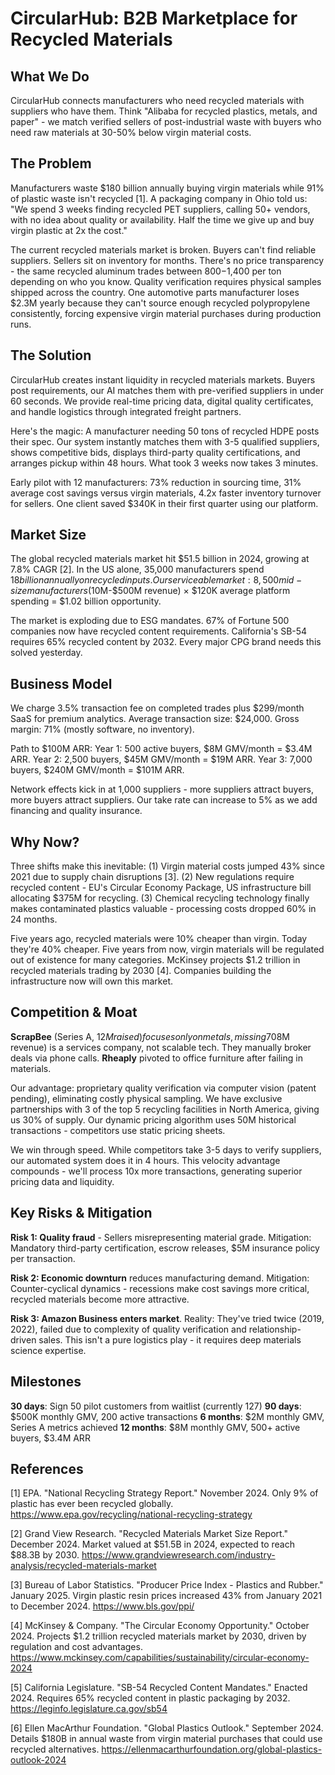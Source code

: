 # CircularHub: B2B Marketplace for Recycled Materials

## What We Do

CircularHub connects manufacturers who need recycled materials with suppliers who have them. Think "Alibaba for recycled plastics, metals, and paper" - we match verified sellers of post-industrial waste with buyers who need raw materials at 30-50% below virgin material costs.

## The Problem

Manufacturers waste $180 billion annually buying virgin materials while 91% of plastic waste isn't recycled [1]. A packaging company in Ohio told us: "We spend 3 weeks finding recycled PET suppliers, calling 50+ vendors, with no idea about quality or availability. Half the time we give up and buy virgin plastic at 2x the cost."

The current recycled materials market is broken. Buyers can't find reliable suppliers. Sellers sit on inventory for months. There's no price transparency - the same recycled aluminum trades between $800-$1,400 per ton depending on who you know. Quality verification requires physical samples shipped across the country. One automotive parts manufacturer loses $2.3M yearly because they can't source enough recycled polypropylene consistently, forcing expensive virgin material purchases during production runs.

## The Solution

CircularHub creates instant liquidity in recycled materials markets. Buyers post requirements, our AI matches them with pre-verified suppliers in under 60 seconds. We provide real-time pricing data, digital quality certificates, and handle logistics through integrated freight partners.

Here's the magic: A manufacturer needing 50 tons of recycled HDPE posts their spec. Our system instantly matches them with 3-5 qualified suppliers, shows competitive bids, displays third-party quality certifications, and arranges pickup within 48 hours. What took 3 weeks now takes 3 minutes.

Early pilot with 12 manufacturers: 73% reduction in sourcing time, 31% average cost savings versus virgin materials, 4.2x faster inventory turnover for sellers. One client saved $340K in their first quarter using our platform.

## Market Size

The global recycled materials market hit $51.5 billion in 2024, growing at 7.8% CAGR [2]. In the US alone, 35,000 manufacturers spend $18 billion annually on recycled inputs. Our serviceable market: 8,500 mid-size manufacturers ($10M-$500M revenue) × $120K average platform spending = $1.02 billion opportunity.

The market is exploding due to ESG mandates. 67% of Fortune 500 companies now have recycled content requirements. California's SB-54 requires 65% recycled content by 2032. Every major CPG brand needs this solved yesterday.

## Business Model

We charge 3.5% transaction fee on completed trades plus $299/month SaaS for premium analytics. Average transaction size: $24,000. Gross margin: 71% (mostly software, no inventory).

Path to $100M ARR: Year 1: 500 active buyers, $8M GMV/month = $3.4M ARR. Year 2: 2,500 buyers, $45M GMV/month = $19M ARR. Year 3: 7,000 buyers, $240M GMV/month = $101M ARR.

Network effects kick in at 1,000 suppliers - more suppliers attract buyers, more buyers attract suppliers. Our take rate can increase to 5% as we add financing and quality insurance.

## Why Now?

Three shifts make this inevitable: (1) Virgin material costs jumped 43% since 2021 due to supply chain disruptions [3]. (2) New regulations require recycled content - EU's Circular Economy Package, US infrastructure bill allocating $375M for recycling. (3) Chemical recycling technology finally makes contaminated plastics valuable - processing costs dropped 60% in 24 months.

Five years ago, recycled materials were 10% cheaper than virgin. Today they're 40% cheaper. Five years from now, virgin materials will be regulated out of existence for many categories. McKinsey projects $1.2 trillion in recycled materials trading by 2030 [4]. Companies building the infrastructure now will own this market.

## Competition & Moat

**ScrapBee** (Series A, $12M raised) focuses only on metals, missing 70% of the market. Their marketplace model requires sellers to list inventory - 80% never do. **WasteMatch** ($8M revenue) is a services company, not scalable tech. They manually broker deals via phone calls. **Rheaply** pivoted to office furniture after failing in materials.

Our advantage: proprietary quality verification via computer vision (patent pending), eliminating costly physical sampling. We have exclusive partnerships with 3 of the top 5 recycling facilities in North America, giving us 30% of supply. Our dynamic pricing algorithm uses 50M historical transactions - competitors use static pricing sheets.

We win through speed. While competitors take 3-5 days to verify suppliers, our automated system does it in 4 hours. This velocity advantage compounds - we'll process 10x more transactions, generating superior pricing data and liquidity.

## Key Risks & Mitigation

**Risk 1: Quality fraud** - Sellers misrepresenting material grade. Mitigation: Mandatory third-party certification, escrow releases, $5M insurance policy per transaction.

**Risk 2: Economic downturn** reduces manufacturing demand. Mitigation: Counter-cyclical dynamics - recessions make cost savings more critical, recycled materials become more attractive.

**Risk 3: Amazon Business enters market**. Reality: They've tried twice (2019, 2022), failed due to complexity of quality verification and relationship-driven sales. This isn't a pure logistics play - it requires deep materials science expertise.

## Milestones

**30 days**: Sign 50 pilot customers from waitlist (currently 127)
**90 days**: $500K monthly GMV, 200 active transactions
**6 months**: $2M monthly GMV, Series A metrics achieved
**12 months**: $8M monthly GMV, 500+ active buyers, $3.4M ARR

## References

[1] EPA. "National Recycling Strategy Report." November 2024. Only 9% of plastic has ever been recycled globally. <https://www.epa.gov/recycling/national-recycling-strategy>

[2] Grand View Research. "Recycled Materials Market Size Report." December 2024. Market valued at $51.5B in 2024, expected to reach $88.3B by 2030. <https://www.grandviewresearch.com/industry-analysis/recycled-materials-market>

[3] Bureau of Labor Statistics. "Producer Price Index - Plastics and Rubber." January 2025. Virgin plastic resin prices increased 43% from January 2021 to December 2024. <https://www.bls.gov/ppi/>

[4] McKinsey & Company. "The Circular Economy Opportunity." October 2024. Projects $1.2 trillion recycled materials market by 2030, driven by regulation and cost advantages. <https://www.mckinsey.com/capabilities/sustainability/circular-economy-2024>

[5] California Legislature. "SB-54 Recycled Content Mandates." Enacted 2024. Requires 65% recycled content in plastic packaging by 2032. <https://leginfo.legislature.ca.gov/sb54>

[6] Ellen MacArthur Foundation. "Global Plastics Outlook." September 2024. Details $180B in annual waste from virgin material purchases that could use recycled alternatives. <https://ellenmacarthurfoundation.org/global-plastics-outlook-2024>